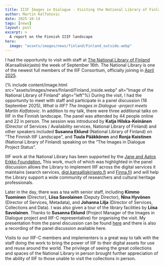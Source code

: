 ```yaml
---
title: IIIF Images in Dialogue - Visiting the National Library of Finland
author: Martin Kalfatovic
date: 2025-10-14
tags: [news]
layout: post
excerpt: >
  A report on the Finnish IIIF landscape
hero:
  image: "assets/images/news/finland/Finland_outside.webp"    
---
```


I had the opportunity to visit with staff at [The National Library of Finland](https://www.kansalliskirjasto.fi/en) (Kansalliskirjasto) the week of September 16th. The National Library is one of the newest full members of the IIIF Consortium, officially joining in [April 2025](https://iiif.io/news/2025/04/07/Finland/). 

{% include content/image.html src="assets/images/news/finland/Finland_inside.webp" alt="Image of the National Library of Finland" align="left"%}
During the visit, I had the opportunity to meet with staff and participate in a panel discussion (18 September 2025), *What is IIIF? The Images in Dialogue -project meets Martin Kalfatovic*. In addition to my talk, there were three additional talks on IIIF in the Finnish landscape. The panel was attended by 44 people online and 22 in person. The session was introduced by **Katja Hilska-Keinänen** (Director of Services / Availability services, National Library of Finland) and other speakers included **Susanna Eklund** (National Library of Finland) on “The Finnish IIIF Landscape”, and **Tuula Pääkkönen** and **Ronja Koistinen** (National Library of Finland) speaking on the “The Images in Dialogue Project Status”. 

IIIF work at the National Library has been supported by the [Jane and Aatos Erkko Foundation.](https://jaes.fi/en/donations-granted/donations2024/) This work, much of which was highlighted in the panel discussion allows the Library to implement IIIF across the digital services it maintains (search services, [digi.kansalliskirjasto.fi](https://digi.kansalliskirjasto.fi/) and [Finna.fi](https://finna.fi/)) and will help the Library support a wide community of researchers and cultural heritage professionals.

Later in the day, there was a tea with senior staff, including **Kimmo Tuominen** (Director), **Liisa Savolainen** (Deputy Director), **Nina Hyvönen** (Director of Services, Metadata), and **Johanna Lilja** (Director of Services, Collections and Data). I was also given a tour of the library facilities by **Liisa Savolainen**. Thanks to **Susanna Eklund** (Project Manager of the Images in Dialogue project and IIIF-C representative) for organising the visit. My presentation from the panel discussion can be found [here](https://doi.org/10.5281/zenodo.17295338) and there is also a recording of the panel discussion available here. 

Visits to our IIIF-C members and implementers is a great way to talk with the staff doing the work to bring the power of IIIF to their digital assets for use and reuse around the world. The privilege of seeing the great collections and spaces of the National Library in person brought further appreciation of the ability of IIIF to those unable to visit the collections in person.
